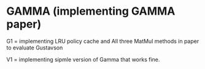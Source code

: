 # GAMMA (implementing GAMMA paper)

G1 = implementing LRU policy cache and All three MatMul methods in paper to evaluate Gustavson

V1 = implementing sipmle version of Gamma that works fine. 
